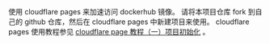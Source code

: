 使用 cloudflare pages 来加速访问 dockerhub 镜像。
请将本项目仓库 fork 到自己的 github 仓库，然后在 cloudflare pages 中新建项目来使用。
cloudflare pages 使用教程参见 [cloudflare page 教程（一）项目初始化](https://blog.whyun.com/posts/project-init-on-cloudflare-pages/) 。